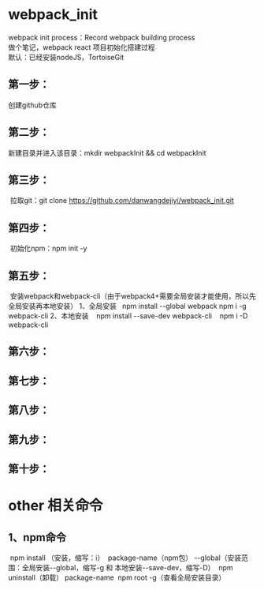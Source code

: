 # webpack_init
webpack init process：Record webpack building process <br> 
做个笔记，webpack react 项目初始化搭建过程 <br> 
默认：已经安装nodeJS，TortoiseGit <br> 
## 第一步：
  创建github仓库
## 第二步：
  新建目录并进入该目录：mkdir webpackInit && cd webpackInit
## 第三步：
  拉取git：git clone https://github.com/danwangdejiyi/webpack_init.git
## 第四步：
  初始化npm：npm init -y
## 第五步：
  安装webpack和webpack-cli（由于webpack4+需要全局安装才能使用，所以先全局安装再本地安装）
  1、全局安装
    npm install --global webpack 
    npm i -g webpack-cli
  2、本地安装
    npm install --save-dev webpack-cli
    npm i -D webpack-cli
## 第六步：
## 第七步：
## 第八步：
## 第九步：
## 第十步：







# other 相关命令
## 1、npm命令
  npm install （安装，缩写：i）  package-name（npm包） --global（安装范围：全局安装--global，缩写-g 和 本地安装--save-dev，缩写-D） 
  npm uninstall（卸载） package-name 
  npm root -g（查看全局安装目录）
